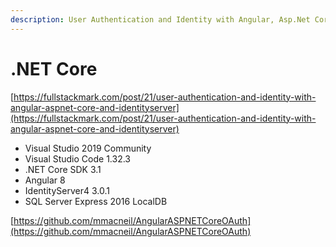 ```yaml
---
description: User Authentication and Identity with Angular, Asp.Net Core and IdentityServer
---
```


# .NET Core

[https://fullstackmark.com/post/21/user-authentication-and-identity-with-angular-aspnet-core-and-identityserver](https://fullstackmark.com/post/21/user-authentication-and-identity-with-angular-aspnet-core-and-identityserver)

* Visual Studio 2019 Community
* Visual Studio Code 1.32.3
* .NET Core SDK 3.1
* Angular 8
* IdentityServer4 3.0.1
* SQL Server Express 2016 LocalDB

[https://github.com/mmacneil/AngularASPNETCoreOAuth](https://github.com/mmacneil/AngularASPNETCoreOAuth)
